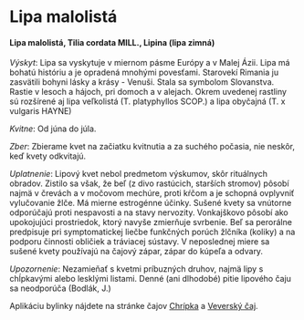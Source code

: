 Lipa malolistá
==============

#### Lipa malolistá, Tilia cordata MILL., Lipina (lipa zimná)

*Výskyt*: Lipa sa vyskytuje v miernom pásme Európy a v Malej Ázii. Lipa má
bohatú históriu a je opradená mnohými povesťami. Starovekí Rimania ju zasvätili
bohyni lásky a krásy - Venuši. Stala sa symbolom Slovanstva. Rastie v lesoch a
hájoch, pri domoch a v alejach. Okrem uvedenej rastliny sú rozšírené aj lipa
veľkolistá  (T. platyphyllos SCOP.) a lipa obyčajná (T. x vulgaris HAYNE)

*Kvitne*: Od júna do júla.

*Zber*: Zbierame kvet na začiatku kvitnutia a za suchého počasia, nie neskôr,
keď kvety odkvitajú.

*Uplatnenie*: Lipový kvet nebol predmetom výskumov, skôr rituálnych obradov.
Zistilo sa však, že beľ (z divo rastúcich, starších stromov) pôsobí najmä v
črevách a v močovom mechúre, proti kŕčom a je schopná ovplyvniť vylučovanie
žlče. Má mierne estrogénne účinky. Sušené kvety sa vnútorne odporúčajú proti
nespavosti a na stavy nervozity. Vonkajškovo pôsobí ako upokojujúci prostriedok,
ktorý navyše zmierňuje svrbenie. Beľ sa perorálne predpisuje pri symptomatickej
liečbe funkčných porúch žlčníka (koliky) a na podporu činnosti obličiek a
tráviacej sústavy. V neposlednej miere sa sušené kvety používajú na čajový
zápar, zápar do kúpeľa a odvary.

*Upozornenie*: Nezamieňať s kvetmi príbuzných druhov, najmä lipy s chĺpkavými
alebo lesklými listami. Denné (ani dlhodobé) pitie lipového čaju sa neodporúča
(Bodlák, J.)

Aplikáciu bylinky nájdete na stránke čajov [Chrípka](../caje/chripka) a [Veverský
čaj](../caje/veversky).

